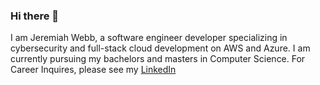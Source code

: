 ### Hi there 👋

I am Jeremiah Webb, a software engineer developer specializing in cybersecurity and full-stack cloud development on AWS and Azure. I am currently pursuing my bachelors and masters in Computer Science.
For Career Inquires, please see my [LinkedIn](https://www.linkedin.com/in/illusjw/)

<!--
**illusion173/illusion173** is a ✨ _special_ ✨ repository because its `README.md` (this file) appears on your GitHub profile.

Here are some ideas to get you started:

- 🔭 I’m currently working on ...
- 🌱 I’m currently learning ...
- 👯 I’m looking to collaborate on ...
- 🤔 I’m looking for help with ...
- 💬 Ask me about ...
- 📫 How to reach me: ...
- 😄 Pronouns: ...
- ⚡ Fun fact: ...
-->
